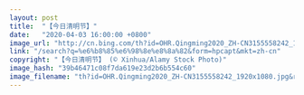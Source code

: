 ```yaml
---
layout: post
title:  "【今日清明节】"
date:   "2020-04-03 16:00:00 +0800"
image_url: "http://cn.bing.com/th?id=OHR.Qingming2020_ZH-CN3155558242_1920x1080.jpg&rf=LaDigue_1920x1080.jpg&pid=hp"
link: "/search?q=%e6%b8%85%e6%98%8e%e8%8a%82&form=hpcapt&mkt=zh-cn"
copyright: "【今日清明节】 (© Xinhua/Alamy Stock Photo)"
image_hash: "39b46471c08f7da619e23d2b6b554c60"
image_filename: "th?id=OHR.Qingming2020_ZH-CN3155558242_1920x1080.jpg&rf=LaDigue_1920x1080.jpg&pid=hp"
---
```

